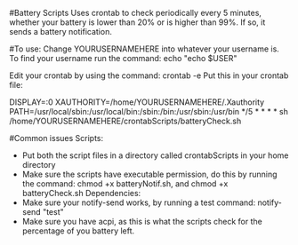 #Battery Scripts
    Uses crontab to check periodically every 5 minutes, whether your battery
is lower than 20% or is higher than 99%. If so, it sends a battery
notification.

#To use:
Change YOURUSERNAMEHERE into whatever your username is. To find your
username run the command: echo "echo $USER"

Edit your crontab by using the command: crontab -e
Put this in your crontab file:

DISPLAY=:0
XAUTHORITY=/home/YOURUSERNAMEHERE/.Xauthority
PATH=/usr/local/sbin:/usr/local/bin:/sbin:/bin:/usr/sbin:/usr/bin
*/5 * * * * sh /home/YOURUSERNAMEHERE/crontabScripts/batteryCheck.sh

#Common issues
Scripts:
 - Put both the script files in a directory called crontabScripts in your home directory
 - Make sure the scripts have executable permission, do this by running the
   command: chmod +x batteryNotif.sh, and chmod +x batteryCheck.sh
Dependencies:
 - Make sure your notify-send works, by running a test command: notify-send
   "test"
 - Make sure you have acpi, as this is what the scripts check for the
   percentage of you battery left.

